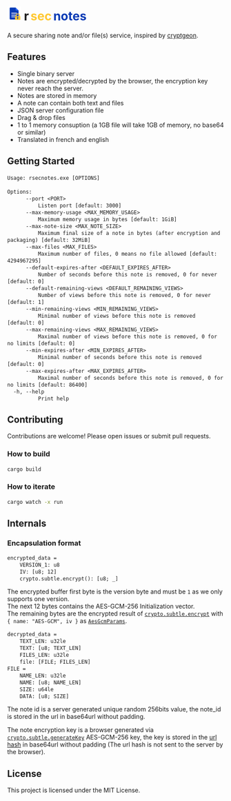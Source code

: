 <h1>
    <img src="./public/icon.svg" width="32" height="32" />
    <span>r</span><span style="margin-left: 0.25rem; color: #ffc832;">sec</span><span style="margin-left: 0.25rem; color: #083bb5;">notes</span>
</h1>

A secure sharing note and/or file(s) service, inspired by [cryptgeon](https://github.com/cupcakearmy/cryptgeon).

## Features

- Single binary server
- Notes are encrypted/decrypted by the browser, the encryption key never reach the server.
- Notes are stored in memory
- A note can contain both text and files
- JSON server configuration file
- Drag & drop files
- 1 to 1 memory consuption (a 1GB file will take 1GB of memory, no base64 or similar)
- Translated in french and english


## Getting Started

```
Usage: rsecnotes.exe [OPTIONS]

Options:
      --port <PORT>
          Listen port [default: 3000]
      --max-memory-usage <MAX_MEMORY_USAGE>
          Maximum memory usage in bytes [default: 1GiB]
      --max-note-size <MAX_NOTE_SIZE>
          Maximum final size of a note in bytes (after encryption and packaging) [default: 32MiB]
      --max-files <MAX_FILES>
          Maximum number of files, 0 means no file allowed [default: 4294967295]
      --default-expires-after <DEFAULT_EXPIRES_AFTER>
          Number of seconds before this note is removed, 0 for never [default: 0]
      --default-remaining-views <DEFAULT_REMAINING_VIEWS>
          Number of views before this note is removed, 0 for never [default: 1]
      --min-remaining-views <MIN_REMAINING_VIEWS>
          Minimal number of views before this note is removed [default: 0]
      --max-remaining-views <MAX_REMAINING_VIEWS>
          Maximal number of views before this note is removed, 0 for no limits [default: 0]
      --min-expires-after <MIN_EXPIRES_AFTER>
          Minimal number of seconds before this note is removed [default: 0]
      --max-expires-after <MAX_EXPIRES_AFTER>
          Maximal number of seconds before this note is removed, 0 for no limits [default: 86400]
  -h, --help
          Print help
```

## Contributing

Contributions are welcome! Please open issues or submit pull requests.

### How to build

```sh
cargo build
```

### How to iterate

```sh
cargo watch -x run
```

## Internals

### Encapsulation format

```
encrypted_data =
    VERSION_1: u8
    IV: [u8; 12]
    crypto.subtle.encrypt(): [u8; _]
```
The encrypted buffer first byte is the version byte and must be `1` as we only supports one version.  
The next 12 bytes contains the AES-GCM-256 Initialization vector.  
The remaining bytes are the encrypted result of [`crypto.subtle.encrypt`](https://developer.mozilla.org/en-US/docs/Web/API/SubtleCrypto/encrypt) with `{ name: "AES-GCM", iv }` as [`AesGcmParams`](https://developer.mozilla.org/en-US/docs/Web/API/AesGcmParams).


```
decrypted_data = 
    TEXT_LEN: u32le 
    TEXT: [u8; TEXT_LEN] 
    FILES_LEN: u32le 
    file: [FILE; FILES_LEN]
FILE =
    NAME_LEN: u32le
    NAME: [u8; NAME_LEN]
    SIZE: u64le
    DATA: [u8; SIZE]
```

The note id is a server generated unique random 256bits value, the note_id is stored in the url in base64url without padding.

The note encryption key is a browser generated via [`crypto.subtle.generateKey`](https://developer.mozilla.org/en-US/docs/Web/API/SubtleCrypto/generateKey) AES-GCM-256 key, the key is stored in the [url hash](https://developer.mozilla.org/en-US/docs/Web/URI/Reference/Fragment) in base64url without padding (The url hash is not sent to the server by the browser).

## License

This project is licensed under the MIT License.